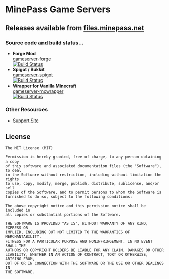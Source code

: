 # MinePass Game Servers

## Releases available from [files.minepass.net](http://files.minepass.net)

### Source code and build status...

* __Forge Mod__  
  [gameserver-forge](https://github.com/minepass/gameserver-forge)  
  [![Build Status](https://travis-ci.org/minepass/gameserver-forge.svg?branch=master)](https://travis-ci.org/minepass/gameserver-forge)
* __Spigot / Bukkit__  
  [gameserver-spigot](https://github.com/minepass/gameserver-spigot)  
  [![Build Status](https://travis-ci.org/minepass/gameserver-spigot.svg?branch=master)](https://travis-ci.org/minepass/gameserver-spigot)
* __Wrapper for Vanilla Minecraft__  
  [gameserver-mcwrapper](https://github.com/minepass/gameserver-mcwrapper)  
  [![Build Status](https://travis-ci.org/minepass/gameserver-mcwrapper.svg?branch=master)](https://travis-ci.org/minepass/gameserver-mcwrapper)


### Other Resources

* [Support Site](https://docs.minepass.net)

## License

```
The MIT License (MIT)

Permission is hereby granted, free of charge, to any person obtaining a copy
of this software and associated documentation files (the "Software"), to deal
in the Software without restriction, including without limitation the rights
to use, copy, modify, merge, publish, distribute, sublicense, and/or sell
copies of the Software, and to permit persons to whom the Software is
furnished to do so, subject to the following conditions:

The above copyright notice and this permission notice shall be included in
all copies or substantial portions of the Software.

THE SOFTWARE IS PROVIDED "AS IS", WITHOUT WARRANTY OF ANY KIND, EXPRESS OR
IMPLIED, INCLUDING BUT NOT LIMITED TO THE WARRANTIES OF MERCHANTABILITY,
FITNESS FOR A PARTICULAR PURPOSE AND NONINFRINGEMENT. IN NO EVENT SHALL THE
AUTHORS OR COPYRIGHT HOLDERS BE LIABLE FOR ANY CLAIM, DAMAGES OR OTHER
LIABILITY, WHETHER IN AN ACTION OF CONTRACT, TORT OR OTHERWISE, ARISING FROM,
OUT OF OR IN CONNECTION WITH THE SOFTWARE OR THE USE OR OTHER DEALINGS IN
THE SOFTWARE.
```
